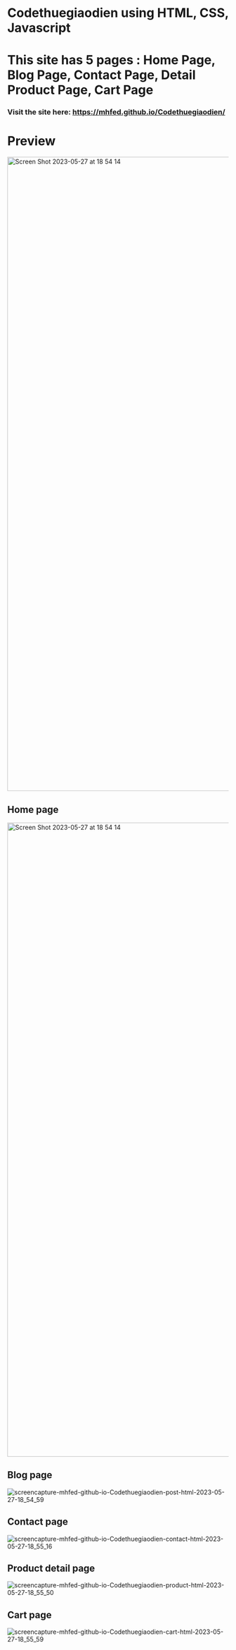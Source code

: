 # Codethuegiaodien using HTML, CSS, Javascript
# This site has 5 pages : Home Page, Blog Page, Contact Page, Detail Product Page, Cart Page
### Visit the site here: https://mhfed.github.io/Codethuegiaodien/

# Preview

<img width="1440" alt="Screen Shot 2023-05-27 at 18 54 14" src="https://github.com/mhfed/Codethuegiaodien/assets/99587167/d39861cb-dcf6-4b3f-8acf-2ed55fccb31d">

## Home page
<img width="1440" alt="Screen Shot 2023-05-27 at 18 54 14" src="https://github.com/mhfed/Codethuegiaodien/assets/99587167/af8cbeb7-2f7a-4179-a150-07e5c428f5e5">

## Blog page

![screencapture-mhfed-github-io-Codethuegiaodien-post-html-2023-05-27-18_54_59](https://github.com/mhfed/Codethuegiaodien/assets/99587167/2385d1f2-6562-47b8-bf21-00d5bac703ff)

## Contact page

![screencapture-mhfed-github-io-Codethuegiaodien-contact-html-2023-05-27-18_55_16](https://github.com/mhfed/Codethuegiaodien/assets/99587167/16eec4c2-0fc4-4463-8905-3d4620af6c28)

## Product detail page

![screencapture-mhfed-github-io-Codethuegiaodien-product-html-2023-05-27-18_55_50](https://github.com/mhfed/Codethuegiaodien/assets/99587167/f575f34b-403c-4c55-ac5f-8ea52f1ba14f)

## Cart page

![screencapture-mhfed-github-io-Codethuegiaodien-cart-html-2023-05-27-18_55_59](https://github.com/mhfed/Codethuegiaodien/assets/99587167/2133ac7d-9636-47a6-b4a2-72a021ea3b8d)

